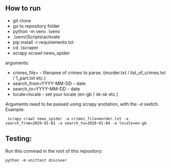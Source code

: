 ## How to run
  * git clone <url>
  * go to repository folder
  * python -m venv .\venv
  * .\venv\Scripts\activate
  * pip install -r requirements.txt
  * cd .\scraper
  * scrapy scrawl news_spider <ARGUMENTS>
 
 arguments:
  * crimes_file=<FILENAME> - filename of crimes to parse. (murder.txt / list_of_crimes.txt / 1_part.txt etc.)
  * search_from=YYYY-MM-DD - date
  * search_to=YYYY-MM-DD - date
  * locale=locale - set your locale (en-gb / sk-sk etc.)
 
Arguments need to be passed using scrapy anotation, with the _-a_ switch.
Example:
 
```
 scrapy crawl news_spider -a crimes_file=murder.txt -a search_from=2020-01-01 -a search_to=2020-01-04 -a locale=en-gb
```

## Testing:
Run this commad in the root of this repository:
```
python -m unittest discover
```